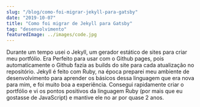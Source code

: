 ```yaml
---
slug: "/blog/como-foi-migrar-jekyll-para-gatsby"
date: "2019-10-07"
title: "Como foi migrar de Jekyll para Gatsby"
tag: "desenvolvimento"
featuredImage: ../images/code.jpg
---
```

Durante um tempo usei o Jekyll, um gerador estático de sites para criar meu portfólio. Era 
Perfeito para usar com o Github pages, pois automaticamente o Github fazia as builds do 
site para cada atualização no repositório. Jekyll é feito com Ruby, na época preparei 
meu ambiente de desenvolvimento para aprender os básicos dessa linguagem que era nova para mim,
e foi muito boa a experiência. Consegui rapidamente criar o portfólio e vi os pontos positivos 
da linguagem Ruby (por mais que eu gostasse de JavaScript) e mantive ele no ar por quase 2 anos.


